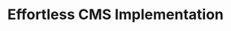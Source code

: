 ---
permalink: '/services/cms-implementation/'
title: Effortless CMS Implementation
lede: Never feel limited with your content management capabilities. I will provide a simple yet comprehensive content management system implementation that empowers you to do your work and focus on what matters.
order: 3
tags: services
--- 